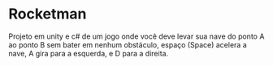 # Rocketman

Projeto em unity e c# de um jogo onde você deve levar sua nave do ponto A ao ponto B sem bater em nenhum obstáculo, espaço (Space) acelera a nave, A gira para a esquerda, e D para a direita.
